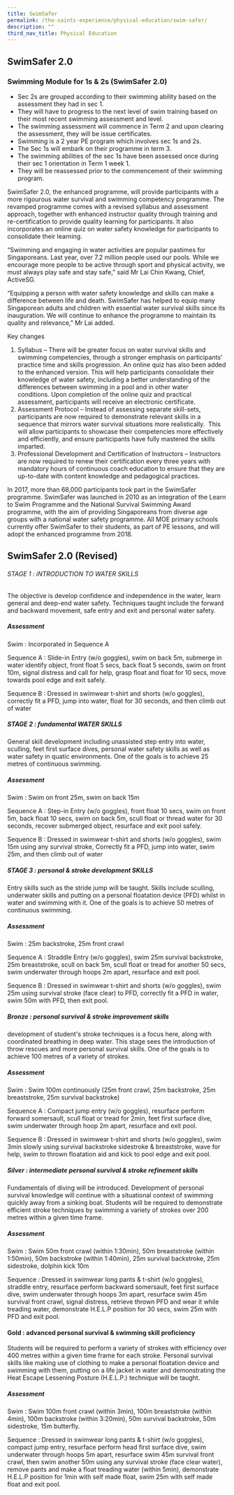 ```yaml
---
title: SwimSafer
permalink: /the-saints-experience/physical-education/swim-safer/
description: ""
third_nav_title: Physical Education
---
```

## SwimSafer 2.0

### Swimming Module for 1s & 2s (SwimSafer 2.0)

*   Sec 2s are grouped according to their swimming ability based on the assessment they had in sec 1.
*   They will have to progress to the next level of swim training based on their most recent swimming assessment and level.
*   The swimming assessment will commence in Term 2 and upon clearing the assessment, they will be issue certificates.
*   Swimming is a 2 year PE program which involves sec 1s and 2s.
*   The Sec 1s will embark on their programme in term 3.
*   The swimming abilities of the sec 1s have been assessed once during their sec 1 orientation in Term 1 week 1.
*   They will be reassessed prior to the commencement of their swimming program.

SwimSafer 2.0, the enhanced programme, will provide participants with a more rigourous water survival and swimming competency programme. The revamped programme comes with a revised syllabus and assessment approach, together with enhanced instructor quality through training and re-certification to provide quality learning for participants. It also incorporates an online quiz on water safety knowledge for participants to consolidate their learning.

“Swimming and engaging in water activities are popular pastimes for Singaporeans. Last year, over 7.2 million people used our pools. While we encourage more people to be active through sport and physical activity, we must always play safe and stay safe,” said Mr Lai Chin Kwang, Chief, ActiveSG.

“Equipping a person with water safety knowledge and skills can make a difference between life and death. SwimSafer has helped to equip many Singaporean adults and children with essential water survival skills since its inauguration. We will continue to enhance the programme to maintain its quality and relevance,” Mr Lai added.

Key changes

1.  Syllabus – There will be greater focus on water survival skills and swimming competencies, through a stronger emphasis on participants’ practice time and skills progression. An online quiz has also been added to the enhanced version. This will help participants consolidate their knowledge of water safety, including a better understanding of the differences between swimming in a pool and in other water conditions. Upon completion of the online quiz and practical assessment, participants will receive an electronic certificate.
2.  Assessment Protocol – Instead of assessing separate skill-sets, participants are now required to demonstrate relevant skills in a sequence that mirrors water survival situations more realistically.  This will allow participants to showcase their competencies more effectively and efficiently, and ensure participants have fully mastered the skills imparted.
3.  Professional Development and Certification of Instructors – Instructors are now required to renew their certification every three years with mandatory hours of continuous coach education to ensure that they are up-to-date with content knowledge and pedagogical practices.

In 2017, more than 68,000 participants took part in the SwimSafer programme. SwimSafer was launched in 2010 as an integration of the Learn to Swim Programme and the National Survival Swimming Award programme, with the aim of providing Singaporeans from diverse age groups with a national water safety programme. All MOE primary schools currently offer SwimSafer to their students, as part of PE lessons, and will adopt the enhanced programme from 2018. 

  

SwimSafer 2.0 (Revised)
-----------------------

###### STAGE 1 : iNTRODUCTION TO WATER SKILLS



The objective is develop confidence and independence in the water, learn general and deep-end water safety. Techniques taught include the forward and backward movement, safe entry and exit and personal water safety.

  

##### Assessment

Swim : Incorporated in Sequence A

Sequence A : Slide-in Entry (w/o goggles), swim on back 5m, submerge in water identify object, front float 5 secs, back float 5 seconds, swim on front 10m, signal distress and call for help, grasp float and float for 10 secs, move towards pool edge and exit safely.

Sequence B : Dressed in swimwear t-shirt and shorts (w/o goggles), correctly fit a PFD, jump into water, float for 30 seconds, and then climb out of water

  

##### STAGE 2 : fundamental WATER SKILLS

  

General skill development including unassisted step entry into water, sculling, feet first surface dives, personal water safety skills as well as water safety in quatic environments. One of the goals is to achieve 25 metres of continuous swimming.



##### Assessment

Swim : Swim on front 25m, swim on back 15m

Sequence A : Step-in Entry (w/o goggles), front float 10 secs, swim on front 5m, back float 10 secs, swim on back 5m, scull float or thread water for 30 seconds, recover submerged object, resurface and exit pool safely.

Sequence B : Dressed in swimwear t-shirt and shorts (w/o goggles), swim 15m using any survival stroke, Correctly fit a PFD, jump into water, swim 25m, and then climb out of water

  

##### STAGE 3 : personal & stroke development SKILLS

  

Entry skills such as the stride jump will be taught. Skills include sculling, underwater skills and putting on a personal floatation device (PFD) whilst in water and swimming with it. One of the goals is to achieve 50 metres of continuous swimming.



##### Assessment

Swim : 25m backstroke, 25m front crawl

Sequence A : Straddle Entry (w/o goggles), swim 25m survival backstroke, 25m breaststroke, scull on back 5m, scull float or tread for another 50 secs, swim underwater through hoops 2m apart, resurface and exit pool.

Sequence B : Dressed in swimwear t-shirt and shorts (w/o goggles), swim 25m using survival stroke (face clear) to PFD, correctly fit a PFD in water, swim 50m with PFD, then exit pool.

  

##### Bronze : personal survival & stroke improvement skills

  

development of student's stroke techniques is a focus here, along with coordinated breathing in deep water. This stage sees the introduction of throw rescues and more personal survival skills. One of the goals is to achieve 100 metres of a variety of strokes.


##### Assessment

Swim : Swim 100m continuously (25m front crawl, 25m backstroke, 25m breaststroke, 25m survival backstroke)

Sequence A : Compact jump entry (w/o goggles), resurface perform forward somersault, scull float or tread for 2min, feet first surface dive, swim underwater through hoop 2m apart, resurface and exit pool.

Sequence B : Dressed in swimwear t-shirt and shorts (w/o goggles), swim 3min slowly using survival backstroke sidestroke & breaststroke, wave for help, swim to thrown floatation aid and kick to pool edge and exit pool.

  

##### Silver : intermediate personal survival & stroke refinement skills

  

Fundamentals of diving will be introduced. Development of personal survival knowledge will continue with a situational context of swimming quickly away from a sinking boat. Students will be required to demonstrate efficient stroke techniques by swimming a variety of strokes over 200 metres within a given time frame.



##### Assessment

Swim : Swim 50m front crawl (within 1:30min), 50m breaststroke (within 1:50min), 50m backstroke (within 1:40min), 25m survival backstroke, 25m sidestroke, dolphin kick 10m

Sequence : Dressed in swimwear long pants & t-shirt (w/o goggles), straddle entry, resurface perform backward somersault, feet first surface dive, swim underwater through hoops 3m apart, resurface swim 45m survival front crawl, signal distress, retrieve thrown PFD and wear it while treading water, demonstrate H.E.L.P position for 30 secs, swim 25m with PFD and exit pool.

  

#### Gold : advanced personal survival & swimming skill proficiency

  

Students will be required to perform a variety of strokes with efficiency over 400 metres within a given time frame for each stroke. Personal survival skills like making use of clothing to make a personal floatation device and swimming with them, putting on a life jacket in water and demonstrating the Heat Escape Lessening Posture (H.E.L.P.) technique will be taught.



##### Assessment

Swim : Swim 100m front crawl (within 3min), 100m breaststroke (within 4min), 100m backstroke (within 3:20min), 50m survival backstroke, 50m sidestroke, 15m butterfly.

Sequence : Dressed in swimwear long pants & t-shirt (w/o goggles), compact jump entry, resurface perform head first surface dive, swim underwater through hoops 5m apart, resurface swim 45m survival front crawl, then swim another 50m using any survival stroke (face clear water), remove pants and make a float treading water (within 5min), demonstrate H.E.L.P position for 1min with self made float, swim 25m with self made float and exit pool.